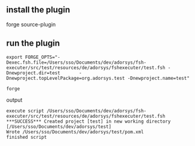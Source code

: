 ## install the plugin

forge source-plugin

## run the plugin

	export FORGE_OPTS="-Dexec.fsh.file=/Users/sso/Documents/dev/adorsys/fsh-executer/src/test/resources/de/adorsys/fshexecuter/test.fsh -Dnewproject.dir=test 		-Dnewproject.topLevelPackage=org.adorsys.test -Dnewproject.name=test"

	forge
 
 output
 
	execute script /Users/sso/Documents/dev/adorsys/fsh-executer/src/test/resources/de/adorsys/fshexecuter/test.fsh
	***SUCCESS*** Created project [test] in new working directory [/Users/sso/Documents/dev/adorsys/test]
	Wrote /Users/sso/Documents/dev/adorsys/test/pom.xml
	finished script 


